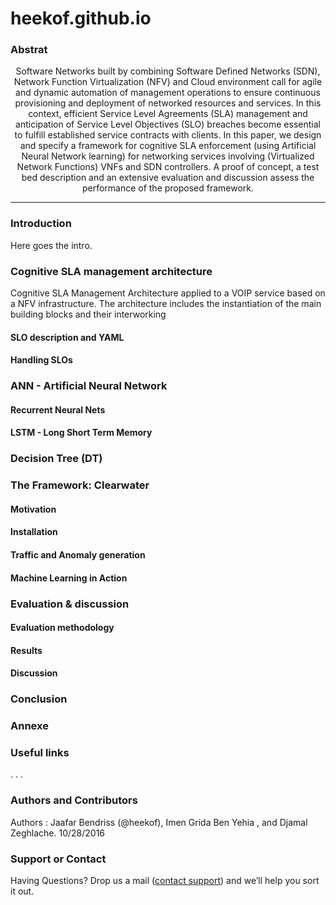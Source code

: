 # heekof.github.io

### Abstrat 


<center>
			Software Networks built by combining Software Defined Networks (SDN), Network Function Virtualization (NFV) and Cloud environment call for agile and dynamic automation of management operations to ensure continuous provisioning and deployment of networked resources and services. In this context, efficient Service Level Agreements (SLA) management and anticipation of Service Level Objectives (SLO) breaches become essential to fulfill established service contracts with clients. In this paper, we design and specify a framework for cognitive SLA enforcement (using Artificial Neural Network learning) for networking services involving (Virtualized Network Functions) VNFs and SDN controllers. A proof of concept, a test bed description and an extensive evaluation and discussion assess the performance of the proposed framework.
</center>

***

### Introduction 

   Here goes the intro.
   
   
   
### Cognitive SLA management architecture 

Cognitive SLA Management Architecture applied to a VOIP service based on a NFV infrastructure. The architecture includes the instantiation of the main building blocks and their interworking


#### SLO description and YAML 



#### Handling SLOs



### ANN - Artificial Neural Network


#### Recurrent Neural Nets 


#### LSTM - Long Short Term Memory 



### Decision Tree (DT)



### The Framework: Clearwater

#### Motivation


#### Installation


#### Traffic and Anomaly generation


#### Machine Learning in Action 



### Evaluation & discussion 


#### Evaluation methodology 


#### Results 



#### Discussion 


### Conclusion 


### Annexe


### Useful links








 .
 .
 .



### Authors and Contributors

 Authors :  Jaafar Bendriss (@heekof), Imen Grida Ben Yehia , and Djamal Zeghlache. 10/28/2016

### Support or Contact
Having Questions?  Drop us a mail ([contact support](jaafar.bendriss@orange.com)) and we’ll help you sort it out.
